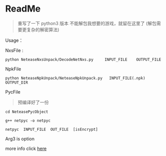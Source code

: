 # ReadMe

> 重写了一下 python3 版本
> 不能解包我想要的游戏，就留在这里了
> (解包需要更复杂的解密算法)

Usage：

NxsFile :

`python NeteaseNxsUnpack/DecodeNetNxs.py     INPUT_FILE    OUTPUT_FILE`

NpkFile

`python NeteaseNpkUnpack/NeteaseNpkUnpack.py   INPUT_FILE(.npk)  OUTPUT_DIR`

PycFile

> 预编译好了一份

`cd NeteasePycObject`

`g++ netpyc -o netpyc`

`netpyc  INPUT_FILE  OUT_FILE  [isEncrypt]`

​Arg3 is option

more info click [here](<https://basicbit.cn/2019/03/01/2019-03-01-%E7%BD%91%E6%98%93%E6%B8%B8%E6%88%8F%E7%9A%84%E5%9B%9B%E7%A7%8D%E8%A7%A3%E5%AF%86&%E8%A7%A3%E5%8C%85%EF%BC%8C%E9%99%84%E5%B7%A5%E5%85%B7/>)
